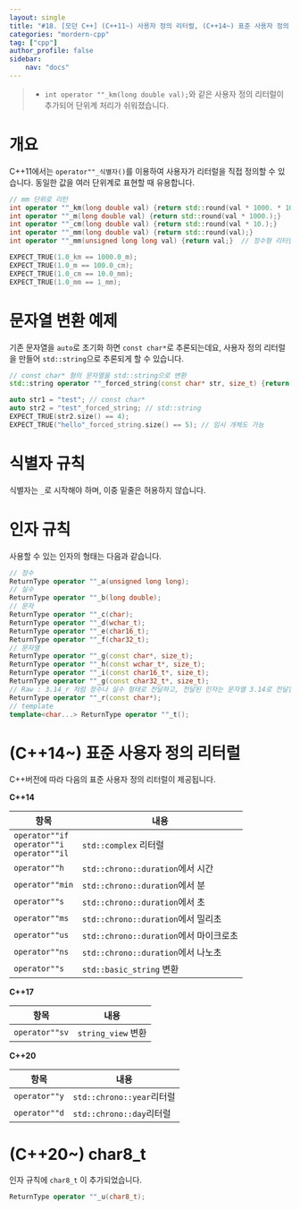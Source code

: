 ```yaml
---
layout: single
title: "#18. [모던 C++] (C++11~) 사용자 정의 리터럴, (C++14~) 표준 사용자 정의 리터럴"
categories: "mordern-cpp"
tag: ["cpp"]
author_profile: false
sidebar: 
    nav: "docs"
---
```


> * `int operator ""_km(long double val);`와 같은 사용자 정의 리터럴이 추가되어 단위계 처리가 쉬워졌습니다.

# 개요

C++11에서는 `operator""_식별자()`를 이용하여 사용자가 리터럴을 직접 정의할 수 있습니다. 동일한 값을 여러 단위계로 표현할 때 유용합니다.

```cpp
// mm 단위로 리턴
int operator ""_km(long double val) {return std::round(val * 1000. * 1000.);}
int operator ""_m(long double val) {return std::round(val * 1000.);}
int operator ""_cm(long double val) {return std::round(val * 10.);}
int operator ""_mm(long double val) {return std::round(val);}   
int operator ""_mm(unsigned long long val) {return val;}  // 정수형 리터럴도 오버로딩

EXPECT_TRUE(1.0_km == 1000.0_m);
EXPECT_TRUE(1.0_m == 100.0_cm);
EXPECT_TRUE(1.0_cm == 10.0_mm);
EXPECT_TRUE(1.0_mm == 1_mm);
```

# 문자열 변환 예제

기존 문자열을 `auto`로 초기화 하면 `const char*`로 추론되는데요, 사용자 정의 리터럴을 만들어 `std::string`으로 추론되게 할 수 있습니다.

```cpp
// const char* 형의 문자열을 std::string으로 변환
std::string operator ""_forced_string(const char* str, size_t) {return std::string(str);}

auto str1 = "test"; // const char*
auto str2 = "test"_forced_string; // std::string
EXPECT_TRUE(str2.size() == 4);
EXPECT_TRUE("hello"_forced_string.size() == 5); // 임시 개체도 가능
```

# 식별자 규칙

식별자는 `_`로 시작해야 하며, 이중 밑줄은 허용하지 않습니다.

# 인자 규칙

사용할 수 있는 인자의 형태는 다음과 같습니다.

```cpp
// 정수
ReturnType operator ""_a(unsigned long long); 
// 실수
ReturnType operator ""_b(long double);              
// 문자
ReturnType operator ""_c(char);                    
ReturnType operator ""_d(wchar_t);                  
ReturnType operator ""_e(char16_t);                 
ReturnType operator ""_f(char32_t);                 
// 문자열
ReturnType operator ""_g(const char*, size_t);      
ReturnType operator ""_h(const wchar_t*, size_t);   
ReturnType operator ""_i(const char16_t*, size_t); 
ReturnType operator ""_g(const char32_t*, size_t); 
// Raw : 3.14_r 처럼 정수나 실수 형태로 전달하고, 전달된 인자는 문자열 3.14로 전달됨
ReturnType operator ""_r(const char*);              
// template
template<char...> ReturnType operator ""_t();       
```

# (C++14~) 표준 사용자 정의 리터럴

C++버전에 따라 다음의 표준 사용자 정의 리터럴이 제공됩니다.

**C++14**

|항목|내용|
|--|--|
|`operator""if`<br/>`operator""i`<br/>`operator""il`|`std::complex` 리터럴|
|`operator""h`|`std::chrono::duration`에서 시간|
|`operator""min`|`std::chrono::duration`에서 분|
|`operator""s`|`std::chrono::duration`에서 초|
|`operator""ms`|`std::chrono::duration`에서 밀리초|
|`operator""us`|`std::chrono::duration`에서 마이크로초|
|`operator""ns`|`std::chrono::duration`에서 나노초|
|`operator""s`|`std::basic_string` 변환|

**C++17**

|항목|내용|
|--|--|
|`operator""sv`|`string_view` 변환|

**C++20**

|항목|내용|
|--|--|
|`operator""y`|`std::chrono::year`리터럴|
|`operator""d`|`std::chrono::day`리터럴|

# (C++20~) char8_t

인자 규칙에 `char8_t` 이 추가되었습니다.

```cpp
ReturnType operator ""_u(char8_t); 
```